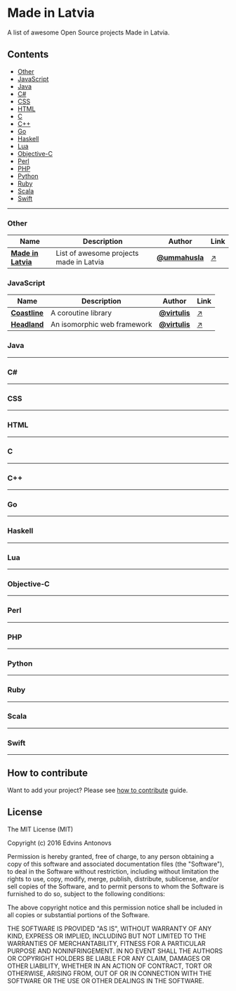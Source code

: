 # Made in Latvia

A list of awesome Open Source projects Made in Latvia.

## Contents

 - [Other](#other)
 - [JavaScript](#javascript)
 - [Java](#java)
 - [C#](#csharp)
 - [CSS](#css)
 - [HTML](#html)
 - [C](#c)
 - [C++](#cpp)
 - [Go](#go)
 - [Haskell](#haskell)
 - [Lua](#lua)
 - [Objective-C](#objective-c)
 - [Perl](#perl)
 - [PHP](#php)
 - [Python](#python)
 - [Ruby](#ruby)
 - [Scala](#scala)
 - [Swift](#swift)

___

### <a name="other"></a> Other

Name | Description | Author | Link
 --- | --- | --- | ---
 [**Made in Latvia**](https://github.com/ummahusla/Made-in-Latvia) | List of awesome projects made in Latvia | [**@ummahusla**](https://github.com/ummahusla) | [:arrow_upper_right:](https://github.com/ummahusla/Made-in-Latvia)

### <a name="javascript"></a> JavaScript

Name | Description | Author | Link
 --- | --- | --- | ---
 [**Coastline**](http://coastline.very.lv) | A coroutine library | [**@virtulis**](https://github.com/virtulis) | [:arrow_upper_right:](http://coastline.very.lv)
 [**Headland**](https://headland.io) | An isomorphic web framework | [**@virtulis**](https://github.com/virtulis) | [:arrow_upper_right:](https://headland.io)

### <a name="java"></a> Java

___

### <a name="csharp"></a> C# #

___

### <a name="css"></a> CSS

___

### <a name="html"></a> HTML

___

### <a name="c"></a> C

___

### <a name="cpp"></a> C++

___

### <a name="go"></a> Go

___

### <a name="haskell"></a> Haskell

___

### <a name="lua"></a> Lua

___

### <a name="objective-c"></a> Objective-C

___

### <a name="perl"></a> Perl

___

### <a name="php"></a> PHP

___

### <a name="python"></a> Python

___

### <a name="ruby"></a> Ruby

___

### <a name="scala"></a> Scala

___

### <a name="swift"></a> Swift

___


## How to contribute

Want to add your project? Please see [how to contribute](CONTRIBUTING.md) guide.

## License

The MIT License (MIT)

Copyright (c) 2016 Edvins Antonovs

Permission is hereby granted, free of charge, to any person obtaining a copy
of this software and associated documentation files (the "Software"), to deal
in the Software without restriction, including without limitation the rights
to use, copy, modify, merge, publish, distribute, sublicense, and/or sell
copies of the Software, and to permit persons to whom the Software is
furnished to do so, subject to the following conditions:

The above copyright notice and this permission notice shall be included in all
copies or substantial portions of the Software.

THE SOFTWARE IS PROVIDED "AS IS", WITHOUT WARRANTY OF ANY KIND, EXPRESS OR
IMPLIED, INCLUDING BUT NOT LIMITED TO THE WARRANTIES OF MERCHANTABILITY,
FITNESS FOR A PARTICULAR PURPOSE AND NONINFRINGEMENT. IN NO EVENT SHALL THE
AUTHORS OR COPYRIGHT HOLDERS BE LIABLE FOR ANY CLAIM, DAMAGES OR OTHER
LIABILITY, WHETHER IN AN ACTION OF CONTRACT, TORT OR OTHERWISE, ARISING FROM,
OUT OF OR IN CONNECTION WITH THE SOFTWARE OR THE USE OR OTHER DEALINGS IN THE
SOFTWARE.
